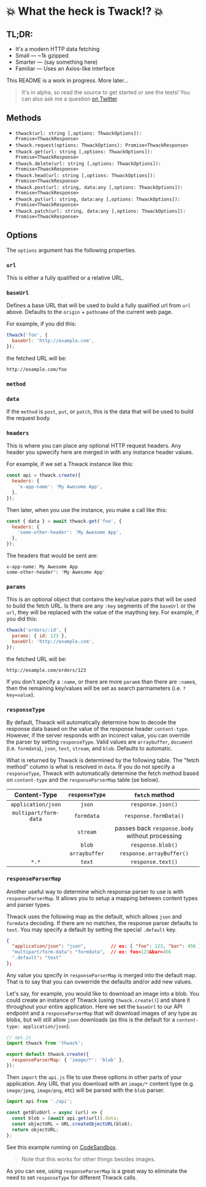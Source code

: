 # 💥 What the heck is Twack!? 💥

## TL;DR:

- It's a modern HTTP data fetching
- Small — ~1k gzipped
- Smarter — (say something here)
- Familiar — Uses an Axios-like interface

This README is a work in progress. More later...

> It's in alpha, so read the source to get started or see the tests! You can also ask me a question [on Twitter](https://twitter.com/donavon).

## Methods

- `thwack(url: string [,options: ThwackOptions]): Promise<ThwackResponse>`
- `thwack.request(options: ThwackOptions): Promise<ThwackResponse>`
- `thwack.get(url: string [,options: ThwackOptions]): Promise<ThwackResponse>`
- `thwack.delete(url: string [,options: ThwackOptions]): Promise<ThwackResponse>`
- `thwack.head(url: string [,options: ThwackOptions]): Promise<ThwackResponse>`
- `thwack.post(url: string, data:any [,options: ThwackOptions]): Promise<ThwackResponse>`
- `thwack.put(url: string, data:any [,options: ThwackOptions]): Promise<ThwackResponse>`
- `thwack.patch(url: string, data:any [,options: ThwackOptions]): Promise<ThwackResponse>`

## Options

The `options` argument has the following properties.

### `url`

This is either a fully qualified or a relative URL.

### `baseUrl`

Defines a base URL that will be used to build a fully qualified url from `url` above. Defaults to the `origin` + `pathname` of the current web page.

For example, if you did this:

```js
thwack('foo', {
  baseUrl: 'http://example.com',
});
```

the fetched URL will be:

```
http://example.com/foo
```

### `method`

### `data`

If the `method` is `post`, `put`, or `patch`, this is the data that will be used to build the request body.

### `headers`

This is where you can place any optional HTTP request headers. Any header you spwecify here are merged in with any instance header values.

For example, if we set a Thwack instance like this:

```js
const api = thwack.create({
  headers: {
    'x-app-name': 'My Awesome App',
  },
});
```

Then later, when you use the instance, you make a call like this:

```js
const { data } = await thwack.get('foo', {
  headers: {
    'some-other-header': 'My Awesome App',
  },
});
```

The headers that would be sent are:

```
x-app-name: My Awesome App
some-other-header': 'My Awesome App'

```

### `params`

This is an optional object that contains the key/value pairs that will be used to build the fetch URL. Is there are any `:key` segments of the `baseUrl` or the `url`, they will be replaced with the value of the maything key. For example, if you did this:

```js
thwack('orders/:id', {
  params: { id: 123 },
  baseUrl: 'http://example.com',
});
```

the fetched URL will be:

```
http://example.com/orders/123
```

If you don't specify a `:name`, or there are more `param`s than there are `:name`s, then the remaining key/values will be set as search parmameters (i.e. `?key=value`).

### `responseType`

By default, Thwack will automatically determine how to decode the response data based on the value of the response header `content-type`. However, if the server responds with an incorect value, you can override the parser by setting `responseType`. Valid values are `arraybuffer`, `document` (i.e. `formdata`), `json`, `text`, `stream`, and `blob`. Defaults to automatic.

What is returned by Thwack is determined by the following table. The "fetch method" column is what is resolved in `data`. If you do not specify a `responseType`, Thwack with automatically determine the fetch method based on `content-type` and the `responseParserMap` table (se below).

|     Content-Type      | `responseType` |                 `fetch` method                 |
| :-------------------: | :------------: | :--------------------------------------------: |
|  `application/json`   |     `json`     |               `response.json()`                |
| `multipart/form-data` |   `formdata`   |             `response.formData()`              |
|                       |    `stream`    | passes back `response.body` without processing |
|                       |     `blob`     |               `response.blob()`                |
|                       | `arraybuffer`  |            `response.arrayBuffer()`            |
|         `*.*`         |     `text`     |               `response.text()`                |

### `responseParserMap`

Another useful way to determine which response parser to use is with `responseParserMap`. It allows you to setup a mapping between content types and parser types.

Thwack uses the following map as the default, which allows `json` and `formdata` decoding. If there are no matches, the response parser defaults to `text`. You may specify a default by setting the special `.default` key.

```json
{
  "application/json": "json",         // ex: { "foo": 123, "bar": 456 }
  "multipart/form-data": "formdata",  // ex: foo=123&bar=456
  ".default": "text"
};
```

Any value you specify in `responseParserMap` is merged into the default map. That is to say that you can ovwerride the defaults and/or add new values.

Let's say, for example, you would like to download an image into a blob. You could create an instance of Thwack (using `thwack.create()`) and share it throughout your entire application. Here we set the `baseUrl` to our API endpoint and a `responseParserMap` that will download images of any type as blobs, but will still allow `json` downloads (as this is the default for a `content-type: application/json`).

```js
// api.js
import thwack from 'thwack';

export default thwack.create({
  responseParserMap: { 'image/*': 'blob' },
});
```

Then `import` the `api.js` file to use these options in other parts of your application. Any URL that you download with an `image/*` content type (e.g. `image/jpeg`, `image/png`, etc) will be parsed with the `blob` parser.

```js
import api from './api';

const getBlobUrl = async (url) => {
  const blob = (await api.get(url)).data;
  const objectURL = URL.createObjectURL(blob);
  return objectURL;
};
```

See this example running on [CodeSandbox]().

> Note that this works for other things besides images.

As you can see, using `responseParserMap` is a great way to eliminate the need to set `responseType` for different Thwack calls.

